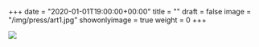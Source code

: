 +++
date = "2020-01-01T19:00:00+00:00"
title = ""
draft = false
image = "/img/press/art1.jpg"
showonlyimage = true
weight = 0
+++
<!--more-->

![](/img/press/art1.jpg)
